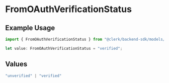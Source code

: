 # FromOAuthVerificationStatus

## Example Usage

```typescript
import { FromOAuthVerificationStatus } from "@clerk/backend-sdk/models/components";

let value: FromOAuthVerificationStatus = "verified";
```

## Values

```typescript
"unverified" | "verified"
```